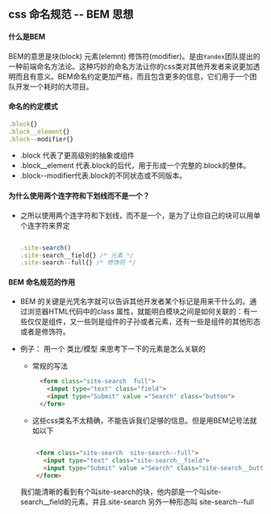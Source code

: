 ## css 命名规范 -- BEM 思想

#### 什么是BEM
BEM的意思是块(block) 元素(elemnt) 修饰符(modifier)。是由`Yandex`团队提出的一种前端命名方法论。这种巧妙的命名方法让你的css类对其他开发者来说更加透明而且有意义。BEM命名约定更加严格，而且包含更多的信息，它们用于一个团队开发一个耗时的大项目。
#### 命名的约定模式
  ```js
  .block{}  
  .block__element{}  
  .block--modifier{}

  ```
  * .block 代表了更高级别的抽象或组件
  * .block__element 代表.block的后代，用于形成一个完整的.block的整体。
  * .block--modifier代表.block的不同状态或不同版本。
  
  #### 为什么使用两个连字符和下划线而不是一个？
  * 之所以使用两个连字符和下划线，而不是一个，是为了让你自己的块可以用单个连字符来界定

    ```js

    .site-search()
    .site-search__field{} /* 元素 */  
    .site-search--full{} /* 修饰符 */ 
    ```

  #### BEM 命名规范的作用
  *  BEM 的关键是光凭名字就可以告诉其他开发者某个标记是用来干什么的。通过浏览器HTML代码中的class 属性，就能明白模块之间是如何关联的：有一些仅仅是组件，又一些则是组件的子孙或者元素，还有一些是组件的其他形态或者是修饰符。

  * 例子： 用一个 类比/模型 来思考下一下的元素是怎么关联的
    * 常规的写法

      ```html
        <form class="site-search  full">  
          <input type="text" class="field">  
          <input type="Submit" value ="Search" class="button">  
        </form> 
      ```

    * 这些css类名不太精确，不能告诉我们足够的信息。但是用BEM记号法就如以下

       ```html

        <form class="site-search  site-search--full">  
          <input type="text" class="site-search__field">  
          <input type="Submit" value ="Search" class="site-search__button">  
        </form>

       ```
    我们能清晰的看到有个叫site-search的块，他内部是一个叫site-search__field的元素。并且.site-search 另外一种形态叫 site-search--full


 
